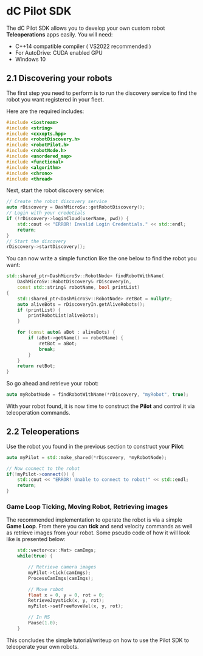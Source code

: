 # dC Pilot SDK

The dC Pilot SDK allows you to develop your own custom robot **Teleoperations** apps easily. You will need:

- C++14 compatible compiler ( VS2022 recommended )
- For AutoDrive: CUDA enabled GPU
- Windows 10

## 2.1 Discovering your robots

The first step you need to perform is to run the discovery service to find the robot you want registered in your fleet.

Here are the required includes:
```c++
#include <iostream>
#include <string>
#include <cxxopts.hpp>
#include <robotDiscovery.h>
#include <robotPilot.h>
#include <robotNode.h>
#include <unordered_map>
#include <functional>
#include <algorithm>
#include <chrono>
#include <thread>
```

Next, start the robot discovery service:
```c++
// Create the robot discovery service
auto rDiscovery = DashMicroSv::getRobotDiscovery();
// Login with your credetials
if (!rDiscovery->loginCloud(userName, pwd)) {
    std::cout << "ERROR! Invalid Login Credentials." << std::endl;
    return;
}
// Start the discovery
rDiscovery->startDiscovery();
```

You can now write a simple function like the one below to find the robot you want:
```c++
std::shared_ptr<DashMicroSv::RobotNode> findRobotWithName(
    DashMicroSv::RobotDiscovery& rDiscoveryIn, 
    const std::string& robotName, bool printList) 
{
    std::shared_ptr<DashMicroSv::RobotNode> retBot = nullptr;
    auto aliveBots = rDiscoveryIn.getAliveRobots();
    if (printList) {
        printRobotList(aliveBots);
    }

    for (const auto& aBot : aliveBots) {
        if (aBot->getName() == robotName) {
            retBot = aBot;
            break;
        }
    }
    return retBot;
}
```

So go ahead and retrieve your robot:
```c++
auto myRobotNode = findRobotWithName(*rDiscovery, "myRobot", true);
```

With your robot found, it is now time to construct the **Pilot** and control it via teleoperation commands.

## 2.2 Teleoperations

Use the robot you found in the previous section to construct your **Pilot**:

```c++
auto myPilot = std::make_shared(*rDiscovery, *myRobotNode);

// Now connect to the robot
if(!myPilot->connect()) {
    std::cout << "ERROR! Unable to connect to robot!" << std::endl;
    return;
}

```

### Game Loop Ticking, Moving Robot, Retrieving images

The recommended implementation to operate the robot is via a simple **Game Loop**. From there you can **tick** and send velocity commands as well as retrieve images from your robot. Some pseudo code of how
it will look like is presented below:

```c++
    std::vector<cv::Mat> camImgs;
    while(true) {

        // Retrieve camera images
        myPilot->tick(camImgs);
        ProcessCamImgs(camImgs);

        // Move robot
        float x = 0, y = 0, rot = 0;
        RetrieveJoystick(x, y, rot);
        myPilot->setFreeMoveVel(x, y, rot);

        // In MS
        Pause(1.0);
    }
```

This concludes the simple tutorial/writeup on how to use the Pilot SDK to teleoperate your own robots.
